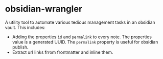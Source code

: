 # obsidian-wrangler
A utility tool to automate various tedious management tasks in an obsidian vault. This includes:
- Adding the properties `id` and `permalink` to every note. The properties value is a generated UUID. The `permalink` property is useful for obsidian publish.
- Extract url links frrom frontmatter and inline them.
